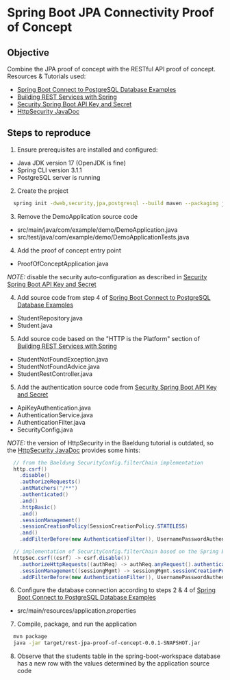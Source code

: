 # Spring Boot JPA Connectivity Proof of Concept

## Objective

Combine the JPA proof of concept with the RESTful API proof of concept.
Resources & Tutorials used:

- [Spring Boot Connect to PostgreSQL Database Examples][1]
- [Building REST Services with Spring][2]
- [Security Spring Boot API Key and Secret][3]
- [HttpSecurity JavaDoc][4]

## Steps to reproduce

1. Ensure prerequisites are installed and configured:

- Java JDK version 17 (OpenJDK is fine)
- Spring CLI version 3.1.1
- PostgreSQL server is running

2. Create the project

```bash
  spring init -dweb,security,jpa,postgresql --build maven --packaging jar --extract rest-jpa-proof-of-concept
```

3. Remove the DemoApplication source code

- src/main/java/com/example/demo/DemoApplication.java
- src/test/java/com/example/demo/DemoApplicationTests.java

4. Add the proof of concept entry point

- ProofOfConceptApplication.java

_NOTE:_ disable the security auto-configuration as described in [Security Spring Boot API Key and Secret][3]

4. Add source code from step 4 of [Spring Boot Connect to PostgreSQL Database Examples][1]

- StudentRepository.java
- Student.java

5. Add source code based on the "HTTP is the Platform" section of [Building REST Services with Spring][2]

- StudentNotFoundException.java
- StudentNotFoundAdvice.java
- StudentRestController.java

5. Add the authentication source code from [Security Spring Boot API Key and Secret][3]

- ApiKeyAuthentication.java
- AuthenticationService.java
- AuthenticationFilter.java
- SecurityConfig.java

_NOTE:_ the version of HttpSecurity in the Baeldung tutorial is outdated, so the [HttpSecurity JavaDoc][4] provides some hints:

```java
  // from the Baeldung SecurityConfig.filterChain implementation
  http.csrf()
    .disable()
    .authorizeRequests()
    .antMatchers("/**")
    .authenticated()
    .and()
    .httpBasic()
    .and()
    .sessionManagement()
    .sessionCreationPolicy(SessionCreationPolicy.STATELESS)
    .and()
    .addFilterBefore(new AuthenticationFilter(), UsernamePasswordAuthenticationFilter.class);
```

```java
  // implementation of SecurityConfig.filterChain based on the Spring Boot HttpSecurity JavaDoc
  httpSec.csrf((csrf) -> csrf.disable())
    .authorizeHttpRequests((authReq) -> authReq.anyRequest().authenticated())
    .sessionManagement((sessiongMgmt) -> sessiongMgmt.sessionCreationPolicy(SessionCreationPolicy.STATELESS))
    .addFilterBefore(new AuthenticationFilter(), UsernamePasswordAuthenticationFilter.class);
```

6. Configure the database connection according to steps 2 & 4 of [Spring Boot Connect to PostgreSQL Database Examples][1]

- src/main/resources/application.properties

7. Compile, package, and run the application

```bash
  mvn package
  java -jar target/rest-jpa-proof-of-concept-0.0.1-SNAPSHOT.jar
```

8. Observe that the students table in the spring-boot-workspace database has a new row with the values determined by the application source code

[1]: https://www.codejava.net/frameworks/spring-boot/connect-to-postgresql-database-examples
[2]: https://spring.io/guides/tutorials/rest/
[3]: https://www.baeldung.com/spring-boot-api-key-secret
[4]: https://docs.spring.io/spring-security/site/docs/current/api/org/springframework/security/config/annotation/web/builders/HttpSecurity.html
